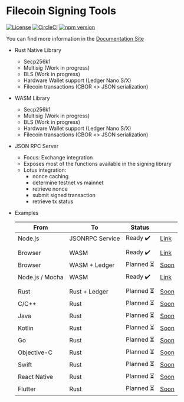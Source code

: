 # Filecoin Signing Tools

[![License](https://img.shields.io/badge/License-Apache%202.0-blue.svg)](https://opensource.org/licenses/Apache-2.0)
[![CircleCI](https://circleci.com/gh/Zondax/filecoin-rs.svg?style=shield&circle-token=51b2d5fe68c0eb73436dace6f47fa0a387169ef5)](https://circleci.com/gh/Zondax/filecoin-rs)
[![npm version](https://badge.fury.io/js/%40zondax%2Ffilecoin-signer-wasm.svg)](https://badge.fury.io/js/%40zondax%2Ffilecoin-signer-wasm)

You can find more information in the [Documentation Site](https://zondax.github.io/filecoin-rs/)

- Rust Native Library
  - Secp256k1
  - Multisig (Work in progress)
  - BLS (Work in progress)
  - Hardware Wallet support (Ledger Nano S/X)
  - Filecoin transactions (CBOR <> JSON serialization)
- WASM Library
  - Secp256k1
  - Multisig (Work in progress)
  - BLS (Work in progress)
  - Hardware Wallet support (Ledger Nano S/X)
  - Filecoin transactions (CBOR <> JSON serialization)
- JSON RPC Server
  - Focus: Exchange integration
  - Exposes most of the functions available in the signing library
  - Lotus integration:
    - nonce caching
    - determine testnet vs mainnet
    - retrieve nonce
    - submit signed transaction
    - retrieve tx status
- Examples

  | From            | To              | Status                           |                          |
  | --------------- | --------------- | -------------------------------- | ------------------------ |
  | Node.js         | JSONRPC Service | Ready :heavy_check_mark:         | [Link](examples/jsonrpc) |
  |                 |                 |                                  |                          |
  | Browser         | WASM            | Ready :heavy_check_mark:         | [Link](examples/www)     |
  | Browser         | WASM + Ledger   | Planned :hourglass_flowing_sand: | [Soon]()                 |
  | Node.js / Mocha | WASM            | Ready :heavy_check_mark:         | [Link](examples/wasm)    |
  |                 |                 |                                  |                          |
  | Rust            | Rust + Ledger   | Planned :hourglass_flowing_sand: | [Soon]()                 |
  | C/C++           | Rust            | Planned :hourglass_flowing_sand: | [Soon]()                 |
  | Java            | Rust            | Planned :hourglass_flowing_sand: | [Soon]()                 |
  | Kotlin          | Rust            | Planned :hourglass_flowing_sand: | [Soon]()                 |
  | Go              | Rust            | Planned :hourglass_flowing_sand: | [Soon]()                 |
  | Objective-C     | Rust            | Planned :hourglass_flowing_sand: | [Soon]()                 |
  | Swift           | Rust            | Planned :hourglass_flowing_sand: | [Soon]()                 |
  | React Native    | Rust            | Planned :hourglass_flowing_sand: | [Soon]()                 |
  | Flutter         | Rust            | Planned :hourglass_flowing_sand: | [Soon]()                 |

